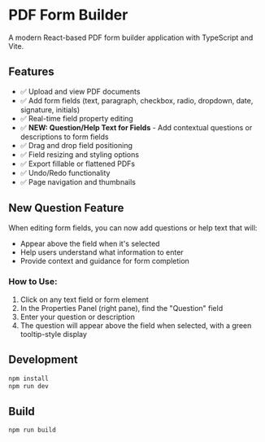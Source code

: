 # PDF Form Builder

A modern React-based PDF form builder application with TypeScript and Vite.

## Features

- ✅ Upload and view PDF documents
- ✅ Add form fields (text, paragraph, checkbox, radio, dropdown, date, signature, initials)
- ✅ Real-time field property editing
- ✅ **NEW: Question/Help Text for Fields** - Add contextual questions or descriptions to form fields
- ✅ Drag and drop field positioning
- ✅ Field resizing and styling options
- ✅ Export fillable or flattened PDFs
- ✅ Undo/Redo functionality
- ✅ Page navigation and thumbnails

## New Question Feature

When editing form fields, you can now add questions or help text that will:
- Appear above the field when it's selected
- Help users understand what information to enter
- Provide context and guidance for form completion

### How to Use:
1. Click on any text field or form element
2. In the Properties Panel (right pane), find the "Question" field
3. Enter your question or description
4. The question will appear above the field when selected, with a green tooltip-style display

## Development

```bash
npm install
npm run dev
```

## Build

```bash
npm run build
```